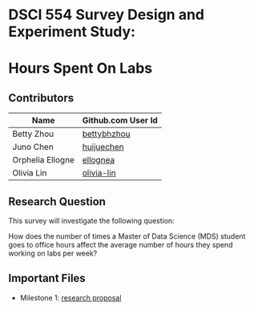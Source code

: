 # DSCI 554 Survey Design and Experiment Study: 

# Hours Spent On Labs

## Contributors

|Name|Github.com User Id|
|--|--|
|Betty Zhou|[bettybhzhou](https://github.com/bettybhzhou)|
|Juno Chen|[huijuechen](https://github.com/huijuechen)|
|Orphelia Ellogne|[ellognea](https://github.com/ellognea)|
|Olivia Lin |[olivia-lin](https://github.com/olivia-lin)|

## Research Question

This survey will investigate the following question:

How does the number of times a Master of Data Science (MDS) student goes to office hours affect the average number of hours they spend working on labs per week?

## Important Files

- Milestone 1: [research proposal](proposal.md)
